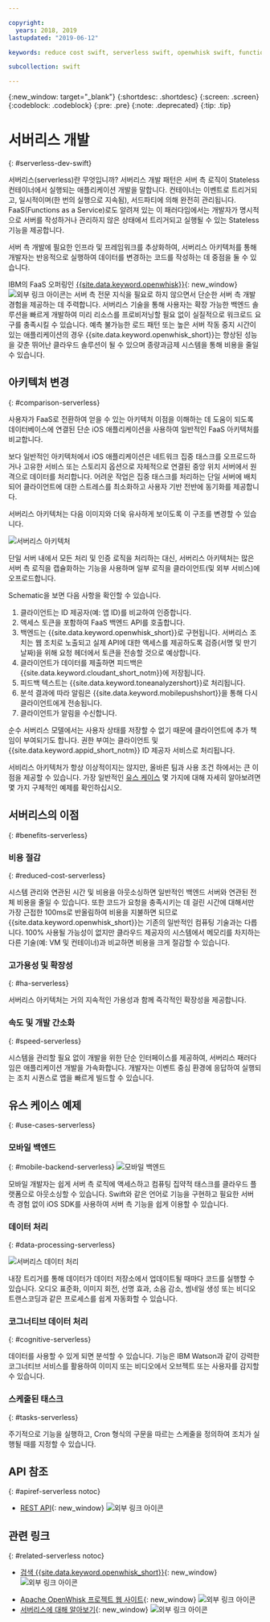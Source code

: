 ```yaml
---

copyright:
  years: 2018, 2019
lastupdated: "2019-06-12"

keywords: reduce cost swift, serverless swift, openwhisk swift, functions swift, faas swift, stateless swift, api reference swift, high availability swift, serverless ios

subcollection: swift

---
```


{:new_window: target="_blank"}
{:shortdesc: .shortdesc}
{:screen: .screen}
{:codeblock: .codeblock}
{:pre: .pre}
{:note: .deprecated}
{:tip: .tip}

# 서버리스 개발
{: #serverless-dev-swift}

서버리스(serverless)란 무엇입니까? 서버리스 개발 패턴은 서버 측 로직이 Stateless 컨테이너에서 실행되는 애플리케이션 개발을 말합니다. 컨테이너는 이벤트로 트리거되고, 일시적이며(한 번의 실행으로 지속됨), 서드파티에 의해 완전히 관리됩니다. FaaS(Functions as a Service)로도 알려져 있는 이 패러다임에서는 개발자가 명시적으로 서버를 작성하거나 관리하지 않은 상태에서 트리거되고 실행될 수 있는 Stateless 기능을 제공합니다.

서버 측 개발에 필요한 인프라 및 프레임워크를 추상화하여, 서버리스 아키텍처를 통해 개발자는 반응적으로 실행하여 데이터를 변경하는 코드를 작성하는 데 중점을 둘 수 있습니다.

IBM의 FaaS 오퍼링인 [{{site.data.keyword.openwhisk}}](https://{DomainName}/openwhisk){: new_window} ![외부 링크 아이콘](../../icons/launch-glyph.svg "외부 링크 아이콘")는 서버 측 전문 지식을 필요로 하지 않으면서 단순한 서버 측 개발 경험을 제공하는 데 주력합니다. 서버리스 기술을 통해 사용자는 확장 가능한 백엔드 솔루션을 빠르게 개발하여 미리 리소스를 프로비저닝할 필요 없이 실질적으로 워크로드 요구를 충족시킬 수 있습니다. 예측 불가능한 로드 패턴 또는 높은 서버 작동 중지 시간이 있는 애플리케이션의 경우 {{site.data.keyword.openwhisk_short}}는 향상된 성능을 갖춘 뛰어난 클라우드 솔루션이 될 수 있으며 종량과금제 시스템을 통해 비용을 줄일 수 있습니다.

## 아키텍처 변경
{: #comparison-serverless}

사용자가 FaaS로 전환하여 얻을 수 있는 아키텍처 이점을 이해하는 데 도움이 되도록 데이터베이스에 연결된 단순 iOS 애플리케이션을 사용하여 일반적인 FaaS 아키텍처를 비교합니다.

보다 일반적인 아키텍처에서 iOS 애플리케이션은 네트워크 집중 태스크를 오프로드하거나 고유한 서비스 또는 스토리지 옵션으로 자체적으로 연결된 중앙 위치 서버에서 원격으로 데이터를 처리합니다. 어려운 작업은 집중 태스크를 처리하는 단일 서버에 배치되어 클라이언트에 대한 스트레스를 최소화하고 사용자 기반 전반에 동기화를 제공합니다.

서버리스 아키텍처는 다음 이미지와 더욱 유사하게 보이도록 이 구조를 변경할 수 있습니다.

![서버리스 아키텍처](./images/Architecture.png "서버리스 아키텍처")

단일 서버 내에서 모든 처리 및 인증 로직을 처리하는 대신, 서버리스 아키텍처는 많은 서버 측 로직을 캡슐화하는 기능을 사용하며 일부 로직을 클라이언트(및 외부 서비스)에 오프로드합니다.

Schematic을 보면 다음 사항을 확인할 수 있습니다.

1. 클라이언트는 ID 제공자(예: 앱 ID)를 비교하여 인증합니다.
2. 액세스 토큰을 포함하여 FaaS 백엔드 API를 호출합니다.
3. 백엔드는 {{site.data.keyword.openwhisk_short}}로 구현됩니다. 서버리스 조치는 웹 조치로 노출되고 실제 API에 대한 액세스를 제공하도록 검증(서명 및 만기 날짜)을 위해 요청 헤더에서 토큰을 전송할 것으로 예상합니다.
4. 클라이언트가 데이터를 제출하면 피드백은 {{site.data.keyword.cloudant_short_notm}}에 저장됩니다.
5. 피드백 텍스트는 {{site.data.keyword.toneanalyzershort}}로 처리됩니다.
6. 분석 결과에 따라 알림은 {{site.data.keyword.mobilepushshort}}을 통해 다시 클라이언트에게 전송됩니다.
7. 클라이언트가 알림을 수신합니다.

순수 서버리스 모델에서는 사용자 상태를 저장할 수 없기 때문에 클라이언트에 추가 책임이 부여되기도 합니다. 권한 부여는 클라이언트 및 {{site.data.keyword.appid_short_notm}} ID 제공자 서비스로 처리됩니다.

서비리스 아키텍처가 항상 이상적이지는 않지만, 올바른 팀과 사용 조건 하에서는 큰 이점을 제공할 수 있습니다. 가장 일반적인 [유스 케이스](#use_cases) 몇 가지에 대해 자세히 알아보려면 몇 가지 구체적인 예제를 확인하십시오.

## 서버리스의 이점
{: #benefits-serverless}

### 비용 절감
{: #reduced-cost-serverless}

시스템 관리와 연관된 시간 및 비용을 아웃소싱하면 일반적인 백엔드 서버와 연관된 전체 비용을 줄일 수 있습니다. 또한 코드가 요청을 충족시키는 데 걸린 시간에 대해서만 가장 근접한 100ms로 반올림하여 비용을 지불하면 되므로 {{site.data.keyword.openwhisk_short}}는 기존의 일반적인 컴퓨팅 기술과는 다릅니다. 100% 사용될 가능성이 없지만 클라우드 제공자의 시스템에서 메모리를 차지하는 다른 기술(예: VM 및 컨테이너)과 비교하면 비용을 크게 절감할 수 있습니다.

### 고가용성 및 확장성
{: #ha-serverless}

서버리스 아키텍처는 거의 지속적인 가용성과 함께 즉각적인 확장성을 제공합니다.

### 속도 및 개발 간소화
{: #speed-serverless}

시스템을 관리할 필요 없이 개발을 위한 단순 인터페이스를 제공하여, 서버리스 패러다임은 애플리케이션 개발을 가속화합니다. 개발자는 이벤트 중심 환경에 응답하여 실행되는 조치 시퀀스로 앱을 빠르게 빌드할 수 있습니다.

## 유스 케이스 예제
{: #use-cases-serverless}

### 모바일 백엔드
{: #mobile-backend-serverless}
![모바일 백엔드](./images/cloud-functions-rest-api-trigger.png "모바일 백엔드")

모바일 개발자는 쉽게 서버 측 로직에 액세스하고 컴퓨팅 집약적 태스크를 클라우드 플랫폼으로 아웃소싱할 수 있습니다. Swift와 같은 언어로 기능을 구현하고 필요한 서버 측 경험 없이 iOS SDK를 사용하여 서버 측 기능을 쉽게 이용할 수 있습니다.

### 데이터 처리
{: #data-processing-serverless}

![서버리스 데이터 처리](./images/cloud-functions-cloudant-trigger.png "서버리스 데이터 처리")

내장 트리거를 통해 데이터가 데이터 저장소에서 업데이트될 때마다 코드를 실행할 수 있습니다. 오디오 표준화, 이미지 회전, 선명 효과, 소음 감소, 썸네일 생성 또는 비디오 트랜스코딩과 같은 프로세스를 쉽게 자동화할 수 있습니다.

### 코그너티브 데이터 처리
{: #cognitive-serverless}

데이터를 사용할 수 있게 되면 분석할 수 있습니다. 기능은 IBM Watson과 같이 강력한 코그너티브 서비스를 활용하여 이미지 또는 비디오에서 오브젝트 또는 사용자를 감지할 수 있습니다.

### 스케줄된 태스크
{: #tasks-serverless}

주기적으로 기능을 실행하고, Cron 형식의 구문을 따르는 스케줄을 정의하여 조치가 실행될 때를 지정할 수 있습니다.

## API 참조
{: #apiref-serverless notoc}

<!-- * [REST API Documentation](./openwhisk_reference.html#openwhisk_ref_restapi)-->
* [REST API](https://{DomainName}/apidocs){: new_window} ![외부 링크 아이콘](../../icons/launch-glyph.svg "외부 링크 아이콘")

## 관련 링크
{: #related-serverless notoc}

* [검색 {{site.data.keyword.openwhisk_short}}](https://www.ibm.com/cloud/functions){: new_window} ![외부 링크 아이콘](../../icons/launch-glyph.svg "외부 링크 아이콘")
<!-- redirects to link above * [{{site.data.keyword.openwhisk_short}} on IBM developerWorks](https://developer.ibm.com/openwhisk/)-->
* [Apache OpenWhisk 프로젝트 웹 사이트](http://openwhisk.incubator.apache.org/){: new_window} ![외부 링크 아이콘](../../icons/launch-glyph.svg "외부 링크 아이콘")
* [서버리스에 대해 알아보기](https://martinfowler.com/articles/serverless.html){: new_window} ![외부 링크 아이콘](../../icons/launch-glyph.svg "외부 링크 아이콘")

